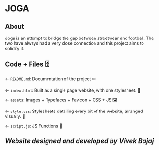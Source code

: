 # ____JOGA____

## About

Joga is an attempt to bridge the gap between streetwear and football. The two have always had a very close connection and this project aims to solidify it. 

## Code + Files 🗄

← `README.md`: Documentation of the project ✏️

← `index.html`: Built as a single page website, with one stylesheet. 📝

← `assets`: Images + Typefaces + Favicon + CSS + JS 🖼

← `style.css`: Stylesheets detailing every bit of the website, arranged visually. 🌈

← `script.js`: JS Functions 👾


## ___Website designed and developed by Vivek Bajaj___

